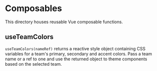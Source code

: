# Composables

This directory houses reusable Vue composable functions.

## useTeamColors

`useTeamColors(nameRef)` returns a reactive style object containing CSS
variables for a team's primary, secondary and accent colors. Pass a team name
or a ref to one and use the returned object to theme components based on the
selected team.
